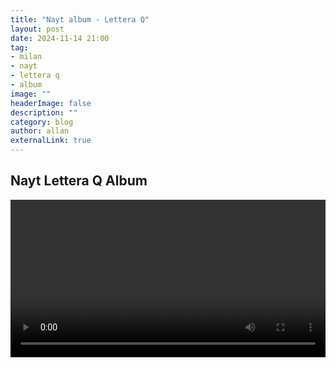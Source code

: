 ```yaml
---
title: "Nayt album - Lettera Q"
layout: post
date: 2024-11-14 21:00
tag: 
- milan
- nayt
- lettera q 
- album
image: ""
headerImage: false
description: ""
category: blog
author: allan
externalLink: true
---
```


## Nayt Lettera Q Album


<div>
    <video class="fullscreen fill" width="100%" autoplay loop controls mute autostart="false" >
        <source src="https://github.com/Allan-Nava/Allan-Nava.github.io/raw/master/assets/video/nayt.MP$" type="video/mp4" mute >
    </video>
</div>
